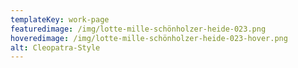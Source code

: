 ```yaml
---
templateKey: work-page
featuredimage: /img/lotte-mille-schönholzer-heide-023.png
hoveredimage: /img/lotte-mille-schönholzer-heide-023-hover.png
alt: Cleopatra-Style
---
```

